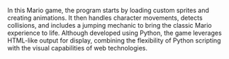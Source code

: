 In this Mario game, the program starts by loading custom sprites and creating animations. It then handles character movements, detects collisions, and includes a jumping mechanic to bring the classic Mario experience to life. Although developed using Python, the game leverages HTML-like output for display, combining the flexibility of Python scripting with the visual capabilities of web technologies.
